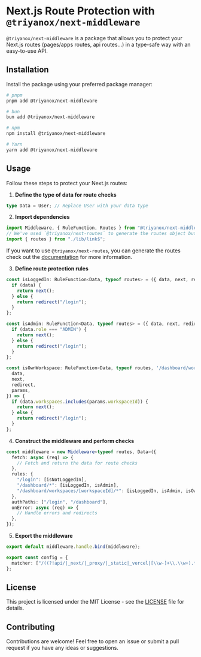 # Next.js Route Protection with `@triyanox/next-middleware`

`@triyanox/next-middleware` is a package that allows you to protect your Next.js routes (pages/apps routes, api routes...) in a type-safe way with an easy-to-use API.

## Installation

Install the package using your preferred package manager:

```bash
# pnpm
pnpm add @triyanox/next-middleware

# bun
bun add @triyanox/next-middleware

# npm
npm install @triyanox/next-middleware

# Yarn
yarn add @triyanox/next-middleware
```

## Usage

Follow these steps to protect your Next.js routes:

1. **Define the type of data for route checks**

```ts
type Data = User; // Replace User with your data type
```

2. **Import dependencies**

```ts
import Middleware, { RuleFunction, Routes } from "@triyanox/next-middleware";
// We've used `@triyanox/next-routes` to generate the routes object but you can supply your own routes object or type if you want as long as it satisfies the type `Routes`
import { routes } from "./lib/link$";
```
If you want to use `@triyanox/next-routes`, you can generate the routes check out the [documentation](
  https://github.com/triyanox/next-routes#readme
) for more information.

3. **Define route protection rules**

```ts
const isLoggedIn: RuleFunction<Data, typeof routes> = ({ data, next, redirect }) => {
  if (data) {
    return next();
  } else {
    return redirect("/login");
  }
};

const isAdmin: RuleFunction<Data, typeof routes> = ({ data, next, redirect }) => {
  if (data.role === "ADMIN") {
    return next();
  } else {
    return redirect("/login");
  }
};

const isOwnWorkspace: RuleFunction<Data, typeof routes, '/dashboard/workspaces/[workspaceId]/*'> = ({
  data,
  next,
  redirect,
  params,
}) => {
  if (data.workspaces.includes(params.workspaceId)) {
    return next();
  } else {
    return redirect("/login");
  }
};
```

4. **Construct the middleware and perform checks**

```ts
const middleware = new Middleware<typeof routes, Data>({
  fetch: async (req) => {
    // Fetch and return the data for route checks
  },
  rules: {
    "/login": [isNotLoggedIn],
    "/dashboard/*": [isLoggedIn, isAdmin],
    "/dashboard/workspaces/[workspaceId]/*": [isLoggedIn, isAdmin, isOwnWorkspace],
  },
  authPaths: ["/login", "/dashboard"],
  onError: async (req) => {
    // Handle errors and redirects
  },
});
```

5. **Export the middleware**

```ts
export default middleware.handle.bind(middleware);

export const config = {
  matcher: ["/((?!api/|_next/|_proxy/|_static|_vercel|[\\w-]+\\.\\w+).*)"],
};
```

## License

This project is licensed under the MIT License - see the [LICENSE](LICENSE) file for details.

## Contributing

Contributions are welcome! Feel free to open an issue or submit a pull request if you have any ideas or suggestions.